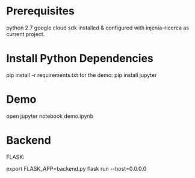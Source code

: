 # Prerequisites
python 2.7
google cloud sdk installed & configured with injenia-ricerca as current project.

# Install Python Dependencies
pip install -r requirements.txt
for the demo: pip install jupyter

# Demo
open jupyter notebook demo.ipynb

# Backend
FLASK:

export FLASK_APP=backend.py
flask run --host=0.0.0.0